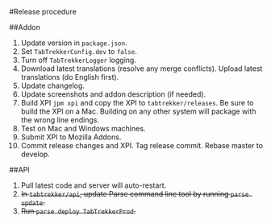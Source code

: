 #Release procedure

##Addon
1. Update version in `package.json`.
2. Set `TabTrekkerConfig.dev` to `false`.
3. Turn off `TabTrekkerLogger` logging.
4. Download latest translations (resolve any merge conflicts). Upload latest translations (do English first).
5. Update changelog.
6. Update screenshots and addon description (if needed).
7. Build XPI `jpm xpi` and copy the XPI to `tabtrekker/releases`. Be sure to build the XPI on a Mac. Building on any other system will package with the wrong line endings.
8. Test on Mac and Windows machines.
9. Submit XPI to Mozilla Addons.
10. Commit release changes and XPI. Tag release commit. Rebase master to develop.

##API
1. Pull latest code and server will auto-restart.
1. ~~In `tabtrekker/api`, update Parse command line tool by running `parse update`.~~
2. ~~Run `parse deploy TabTrekkerProd`.~~
